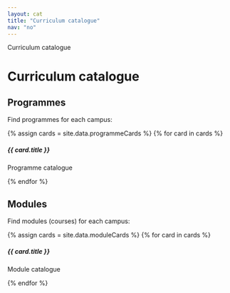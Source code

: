 ```yaml
---
layout: cat
title: "Curriculum catalogue"
nav: "no"
---
```


<div class="breadcrumbs">Curriculum catalogue</div>

<h1 class="padTitle">Curriculum catalogue</h1>

<div class="row">
  <div class="col-md-6">
    <h2 class="bolder">Programmes</h2>
    <p>Find programmes for each campus:</p>
    {% assign cards = site.data.programmeCards %}
    {% for card in cards %}
    <div class="card padcard" >
      <div class="card-body">
        <h5 class="card-title">{{ card.title }}</h5>
        <p class="card-text">Programme catalogue
        <a href="planSearch.html" class="stretched-link"><i class="fas fa-chevron-circle-right"></i></a></p>
      </div>
    </div>
    {% endfor %}
  </div>

  <div class="col-md-6">
    <h2 class="bolder">Modules</h2>
    <p>Find modules (courses) for each campus:</p>
    {% assign cards = site.data.moduleCards %}
    {% for card in cards %}
    <div class="card padcard" >
      <div class="card-body">
        <h5 class="card-title">{{ card.title }}</h5>
        <p class="card-text">Module catalogue
        <a href="planSearch.html" class="stretched-link"><i class="fas fa-chevron-circle-right"></i></a></p>
      </div>
    </div>
    {% endfor %}
  </div>

</div>
